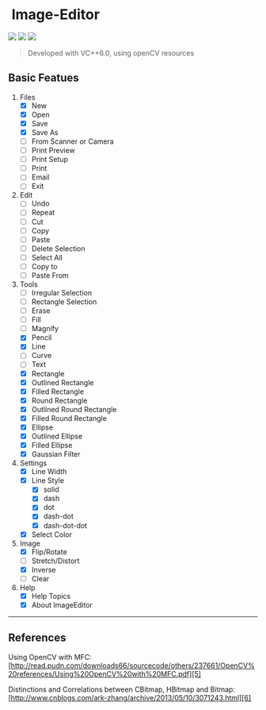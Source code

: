 ﻿﻿ **Image-Editor**
================

![][1] ![][2] ![][3]
>  Developed with VC++6.0, using openCV resources


Basic Featues
---------------

 1. Files
    - [x] New
    - [x] Open  
    - [x] Save 
    - [x] Save As
    - [ ] From Scanner or Camera
    - [ ] Print Preview
    - [ ] Print Setup
    - [ ] Print
    - [ ] Email
    - [ ] Exit
 2. Edit
    - [ ] Undo
    - [ ] Repeat
    - [ ] Cut
    - [ ] Copy
    - [ ] Paste
    - [ ] Delete Selection
    - [ ] Select All
    - [ ] Copy to
    - [ ] Paste From
 3. Tools
    - [ ] Irregular Selection
    - [ ] Rectangle Selection
    - [ ] Erase
    - [ ] Fill
    - [ ] Magnify
    - [x] Pencil
    - [x] Line
    - [ ] Curve
    - [ ] Text
    - [x] Rectangle
    - [x] Outlined Rectangle
    - [x] Filled Rectangle
    - [x] Round Rectangle
    - [x] Outlined Round Rectangle
    - [x] Filled Round Rectangle
    - [x] Ellipse
    - [x] Outlined Ellipse
    - [x] Filled Ellipse
    - [x] Gaussian Filter
 4. Settings
    - [x] Line Width
    - [x] Line Style
        - [x] solid
        - [x] dash
        - [x] dot
        - [x] dash-dot
        - [x] dash-dot-dot
    - [x] Select Color
 5. Image
    - [x] Flip/Rotate
    - [ ] Stretch/Distort
    - [x] Inverse
    - [ ] Clear
 6. Help
    - [x] Help Topics
    - [x] About ImageEditor
***
References
---------------
 Using OpenCV with MFC: [http://read.pudn.com/downloads66/sourcecode/others/237661/OpenCV%20references/Using%20OpenCV%20with%20MFC.pdf][5]  
 

 Distinctions and Correlations between CBitmap, HBitmap and Bitmap:
 [http://www.cnblogs.com/ark-zhang/archive/2013/05/10/3071243.html][6]  

 
  [1]: https://img.shields.io/badge/language-C++-green.svg
  [2]: https://img.shields.io/badge/platform-win--32%20%7C%20win--64-lightgrey.svg
  [3]: https://img.shields.io/travis/rust-lang/rust/master.svg
  [4]: https://img.shields.io/badge/progress-default-lightgrey.svg
  [5]: http://read.pudn.com/downloads66/sourcecode/others/237661/OpenCV%20references/Using%20OpenCV%20with%20MFC.pdf
  [6]: http://www.cnblogs.com/ark-zhang/archive/2013/05/10/3071243.html